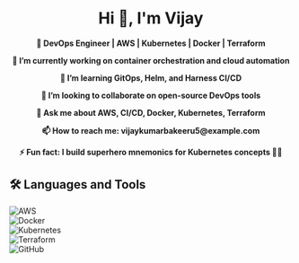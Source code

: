 <div align="center">

<h1>Hi 👋, I'm Vijay</h1>

<p><b>🚀 DevOps Engineer | AWS | Kubernetes | Docker | Terraform</b></p>
<p><b>🔭 I’m currently working on container orchestration and cloud automation</b></p>
<p><b>🌱 I’m learning GitOps, Helm, and Harness CI/CD</b></p>
<p><b>👯 I’m looking to collaborate on open-source DevOps tools</b></p>
<p><b>💬 Ask me about AWS, CI/CD, Docker, Kubernetes, Terraform</b></p>
<p><b>📫 How to reach me: vijaykumarbakeeru5@example.com</b></p>
<p><b>⚡ Fun fact: I build superhero mnemonics for Kubernetes concepts 🦸‍♂️</b></p>

</div>


## 🛠️ Languages and Tools  
![AWS](https://img.shields.io/badge/AWS-232F3E?style=for-the-badge&logo=amazonaws&logoColor=white)  
![Docker](https://img.shields.io/badge/Docker-2496ED?style=for-the-badge&logo=docker&logoColor=white)  
![Kubernetes](https://img.shields.io/badge/Kubernetes-326CE5?style=for-the-badge&logo=kubernetes&logoColor=white)  
![Terraform](https://img.shields.io/badge/Terraform-7B42BC?style=for-the-badge&logo=terraform&logoColor=white)  
![GitHub](https://img.shields.io/badge/GitHub-181717?style=for-the-badge&logo=github&logoColor=white)

